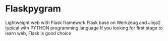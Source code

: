 # Flaskpygram
Lightweight web with Flask framework
Flask base on  Werkzeug and Jinja2 typical with PYTHON programming language
If you looking for first stage to learn web, Flask is good choice

